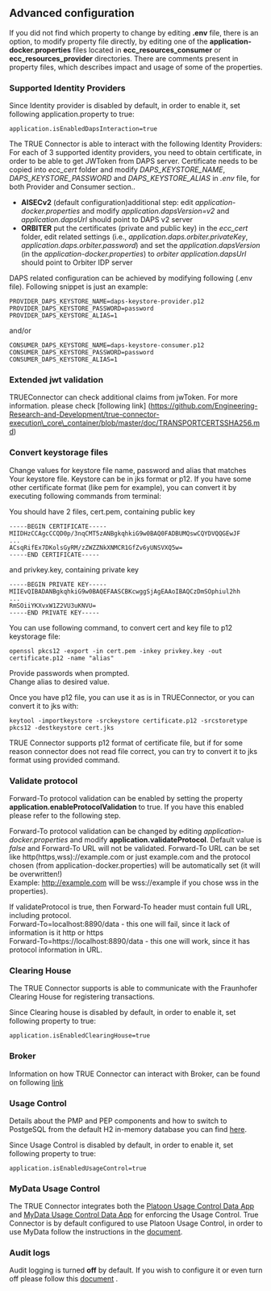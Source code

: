 ## Advanced configuration <a href="#advancedconfiguration" id="advancedconfiguration"></a>

If you did not find which property to change by editing **.env** file, there is an option, to modify property file directly, by editing one of the **application-docker.properties** files located in **ecc\_resources\_consumer** or **ecc\_resources\_provider** directories. There are comments present in property files, which describes impact and usage of some of the properties.

### Supported Identity Providers <a href="#identityproviders" id="identityproviders"></a>

Since Identity provider is disabled by default, in order to enable it, set following application.property to true:

```
application.isEnabledDapsInteraction=true

```

The TRUE Connector is able to interact with the following Identity Providers: For each of 3 supported identity providers, you need to obtain certificate, in order to be able to get JWToken from DAPS server. Certificate needs to be copied into _ecc\_cert_ folder and modify _DAPS\_KEYSTORE\_NAME_, _DAPS\_KEYSTORE\_PASSWORD_ and _DAPS\_KEYSTORE\_ALIAS_ in _.env_ file, for both Provider and Consumer section..

* **AISECv2** (default configuration)additional step: edit _application-docker.properties_ and modify _application.dapsVersion=v2_ and _application.dapsUrl_ should point to DAPS v2 server
* **ORBITER** put the certificates (private and public key) in the _ecc\_cert_ folder, edit related settings (i.e., _application.daps.orbiter.privateKey_, _application.daps.orbiter.password_) and set the _application.dapsVersion_ (in the _application-docker.properties_) to _orbiter_ _application.dapsUrl_ should point to Orbiter IDP server

DAPS related configuration can be achieved by modifying following (.env file). Following snippet is just an example:

```
PROVIDER_DAPS_KEYSTORE_NAME=daps-keystore-provider.p12
PROVIDER_DAPS_KEYSTORE_PASSWORD=password
PROVIDER_DAPS_KEYSTORE_ALIAS=1
```

and/or

```
CONSUMER_DAPS_KEYSTORE_NAME=daps-keystore-consumer.p12
CONSUMER_DAPS_KEYSTORE_PASSWORD=password
CONSUMER_DAPS_KEYSTORE_ALIAS=1
```

### Extended jwt validation <a href="#extendedjwt" id="extendedjwt"></a>

TRUEConnector can check additional claims from jwToken. For more information. please check \[following link] (https://github.com/Engineering-Research-and-Development/true-connector-execution\_core\_container/blob/master/doc/TRANSPORTCERTSSHA256.md)

### Convert keystorage files <a href="#convert_keystorage" id="convert_keystorage"></a>

Change values for keystore file name, password and alias that matches Your keystore file. Keystore can be in jks format or p12. If you have some other certificate format (like pem for example), you can convert it by executing following commands from terminal:

You should have 2 files, cert.pem, containing public key

```
-----BEGIN CERTIFICATE-----
MIIDHzCCAgcCCQD0p/3nqCMT5zANBgkqhkiG9w0BAQ0FADBUMQswCQYDVQQGEwJF
...
ACsqRifEx7DKolsGyRM/zZWZZNkXNMCR1GfZv6yUNSVXQ5w=
-----END CERTIFICATE-----

```

and privkey.key, containing private key

```
-----BEGIN PRIVATE KEY-----
MIIEvQIBADANBgkqhkiG9w0BAQEFAASCBKcwggSjAgEAAoIBAQCzDmSOphiul2hh
...
RmSOiiYKXvxW1Z2VU3uKNVU=
-----END PRIVATE KEY-----

```

You can use following command, to convert cert and key file to p12 keystorage file:

```
openssl pkcs12 -export -in cert.pem -inkey privkey.key -out certificate.p12 -name "alias"

```

Provide passwords when prompted.\
Change alias to desired value.

Once you have p12 file, you can use it as is in TRUEConnector, or you can convert it to jks with:

```
keytool -importkeystore -srckeystore certificate.p12 -srcstoretype pkcs12 -destkeystore cert.jks

```

TRUE Connector supports p12 format of certificate file, but if for some reason connector does not read file correct, you can try to convert it to jks format using provided command.

### Validate protocol <a href="#validateprotocol" id="validateprotocol"></a>

Forward-To protocol validation can be enabled by setting the property **application.enableProtocolValidation** to true. If you have this enabled please refer to the following step.

Forward-To protocol validation can be changed by editing _application-docker.properties_ and modify **application.validateProtocol**. Default value is _false_ and Forward-To URL will not be validated. Forward-To URL can be set like http(https,wss)://example.com or just example.com and the protocol chosen (from application-docker.properties) will be automatically set (it will be overwritten!)\
Example: http://example.com will be wss://example if you chose wss in the properties).

If validateProtocol is true, then Forward-To header must contain full URL, including protocol.\
Forward-To=localhost:8890/data - this one will fail, since it lack of information is it http or https\
Forward-To=https://localhost:8890/data - this one will work, since it has protocol information in URL.

### Clearing House <a href="#clearinghouse" id="clearinghouse"></a>

The TRUE Connector supports is able to communicate with the Fraunhofer Clearing House for registering transactions.

Since Clearing house is disabled by default, in order to enable it, set following property to true:

```
application.isEnabledClearingHouse=true

```

### Broker <a href="#broker" id="broker"></a>

Information on how TRUE Connector can interact with Broker, can be found on following [link](https://github.com/Engineering-Research-and-Development/true-connector-execution\_core\_container/blob/master/doc/BROKER.md)

### Usage Control <a href="#usagecontrol" id="usagecontrol"></a>

Details about the PMP and PEP components and how to switch to PostgeSQL from the default H2 in-memory database you can find [here](PLATOON\_USAGE\_CONTROL.md).

Since Usage Control is disabled by default, in order to enable it, set following property to true:

```
application.isEnabledUsageControl=true

```

### MyData Usage Control <a href="#mydata" id="mydata"></a>

The TRUE Connector integrates both the [Platoon Usage Control Data App](https://github.com/Engineering-Research-and-Development/true-connector-uc\_data\_app\_platoon) and [MyData Usage Control Data App](https://github.com/Engineering-Research-and-Development/true-connector-uc\_data\_app) for enforcing the Usage Control. True Connector is by default configured to use Platoon Usage Control, in order to use MyData follow the instructions in the [document](MYDATA\_USAGE\_CONTROL.md).

### Audit logs <a href="#auditlogs" id="auditlogs"></a>

Audit logging is turned **off** by default. If you wish to configure it or even turn off please follow this [document](https://github.com/Engineering-Research-and-Development/true-connector-execution\_core\_container/blob/master/doc/AUDIT.md) .
